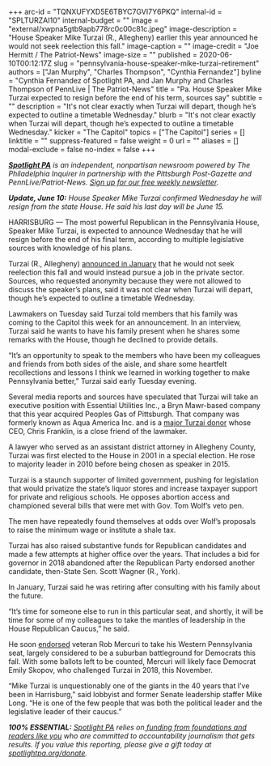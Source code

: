 +++
arc-id = "TQNXUFYXD5E6TBYC7GVI7Y6PKQ"
internal-id = "SPLTURZAI10"
internal-budget = ""
image = "external/xwpna5gtb9apb778rc0c00c81c.jpeg"
image-description = "House Speaker Mike Turzai (R., Allegheny) earlier this year announced he would not seek reelection this fall."
image-caption = ""
image-credit = "Joe Hermitt / The Patriot-News"
image-size = ""
published = 2020-06-10T00:12:17Z
slug = "pennsylvania-house-speaker-mike-turzai-retirement"
authors = ["Jan Murphy", "Charles Thompson", "Cynthia Fernandez"]
byline = "Cynthia Fernandez of Spotlight PA, and Jan Murphy and Charles Thompson of PennLive | The Patriot-News"
title = "Pa. House Speaker Mike Turzai expected to resign before the end of his term, sources say"
subtitle = ""
description = "It's not clear exactly when Turzai will depart, though he’s expected to outline a timetable Wednesday."
blurb = "It's not clear exactly when Turzai will depart, though he’s expected to outline a timetable Wednesday."
kicker = "The Capitol"
topics = ["The Capitol"]
series = []
linktitle = ""
suppress-featured = false
weight = 0
url = ""
aliases = []
modal-exclude = false
no-index = false
+++

<a href="https://www.spotlightpa.org/"><i><b>Spotlight PA</b></i></a><i> is an independent, nonpartisan newsroom powered by The Philadelphia Inquirer in partnership with the Pittsburgh Post-Gazette and PennLive/Patriot-News. </i><a href="https://www.spotlightpa.org/newsletters"><i>Sign up for our free weekly newsletter</i></a><i>.</i>

<i><b>Update, June 10:</b></i><i> House Speaker Mike Turzai confirmed Wednesday he will resign from the state House. He said his last day will be June 15.</i>

HARRISBURG — The most powerful Republican in the Pennsylvania House, Speaker Mike Turzai, is expected to announce Wednesday that he will resign before the end of his final term, according to multiple legislative sources with knowledge of his plans.

Turzai (R., Allegheny) <a href="https://www.spotlightpa.org/news/2020/01/mike-turzai-pennsylvania-house-speaker-retiring/">announced in January</a> that he would not seek reelection this fall and would instead pursue a job in the private sector. Sources, who requested anonymity because they were not allowed to discuss the speaker’s plans, said it was not clear when Turzai will depart, though he’s expected to outline a timetable Wednesday.

Lawmakers on Tuesday said Turzai told members that his family was coming to the Capitol this week for an announcement. In an interview, Turzai said he wants to have his family present when he shares some remarks with the House, though he declined to provide details.

“It’s an opportunity to speak to the members who have been my colleagues and friends from both sides of the aisle, and share some heartfelt recollections and lessons I think we learned in working together to make Pennsylvania better,” Turzai said early Tuesday evening.

<script src="https://www.spotlightpa.org/embed.js" async></script><div data-spl-embed-version="1" data-spl-src="https://www.spotlightpa.org/embeds/donate/"></div>


Several media reports and sources have speculated that Turzai will take an executive position with Essential Utilities Inc., a Bryn Mawr-based company that this year acquired Peoples Gas of Pittsburgh. That company was formerly known as Aqua America Inc. and is a <a href="https://www.wesa.fm/post/aqua-america-very-active-campaign-contributions-particularly-house-speaker-mike-turzai#stream/0">major Turzai donor</a> whose CEO, Chris Franklin, is a close friend of the lawmaker.

A lawyer who served as an assistant district attorney in Allegheny County, Turzai was first elected to the House in 2001 in a special election. He rose to majority leader in 2010 before being chosen as speaker in 2015.

Turzai is a staunch supporter of limited government, pushing for legislation that would privatize the state’s liquor stores and increase taxpayer support for private and religious schools. He opposes abortion access and championed several bills that were met with Gov. Tom Wolf’s veto pen.

The men have repeatedly found themselves at odds over Wolf’s proposals to raise the minimum wage or institute a shale tax.

Turzai has also raised substantive funds for Republican candidates and made a few attempts at higher office over the years. That includes a bid for governor in 2018 abandoned after the Republican Party endorsed another candidate, then-State Sen. Scott Wagner (R., York).

In January, Turzai said he was retiring after consulting with his family about the future.

<script src="https://www.spotlightpa.org/embed.js" async></script><div data-spl-embed-version="1" data-spl-src="https://www.spotlightpa.org/embeds/newsletter/"></div>


“It’s time for someone else to run in this particular seat, and shortly, it will be time for some of my colleagues to take the mantles of leadership in the House Republican Caucus,” he said.

He soon <a href="https://www.post-gazette.com/news/politics-state/2020/01/26/Turzai-endorses-West-Point-grad-GOP-conservative-rob-mercuri-pnc/stories/202001260141">endorsed</a> veteran Rob Mercuri to take his Western Pennsylvania seat, largely considered to be a suburban battleground for Democrats this fall. With some ballots left to be counted, Mercuri will likely face Democrat Emily Skopov, who challenged Turzai in 2018, this November.

“Mike Turzai is unquestionably one of the giants in the 40 years that I’ve been in Harrisburg,” said lobbyist and former Senate leadership staffer Mike Long. “He is one of the few people that was both the political leader and the legislative leader of their caucus.”

<i><b>100% ESSENTIAL:</b></i> <a href="https://www.spotlightpa.org/"><i>Spotlight PA</i></a><i> relies on</i><a href="https://www.spotlightpa.org/support"><i> funding from foundations and readers like you</i></a><i> who are committed to accountability journalism that gets results. If you value this reporting, please give a gift today at </i><a href="http://spotlightpa.org/donate"><i>spotlightpa.org/donate</i></a><i>.</i>
